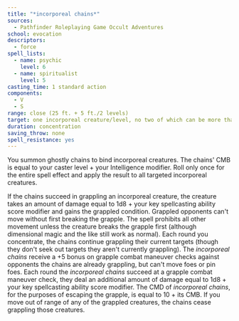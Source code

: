 ```yaml
---
title: "*incorporeal chains*"
sources:
  - Pathfinder Roleplaying Game Occult Adventures
school: evocation
descriptors:
  - force
spell_lists:
  - name: psychic
    level: 6
  - name: spiritualist
    level: 5
casting_time: 1 standard action
components:
  - V
  - S
range: close (25 ft. + 5 ft./2 levels)
target: one incorporeal creature/level, no two of which can be more than 30 ft. apart
duration: concentration
saving_throw: none
spell_resistance: yes
---
```


You summon ghostly chains to bind incorporeal creatures. The chains' CMB is equal to your caster level + your Intelligence modifier. Roll only once for the entire spell effect and apply the result to all targeted incorporeal creatures.

If the chains succeed in grappling an incorporeal creature, the creature takes an amount of damage equal to 1d8 + your key spellcasting ability score modifier and gains the grappled condition. Grappled opponents can't move without first breaking the grapple. The spell prohibits all other movement unless the creature breaks the grapple first (although dimensional magic and the like still work as normal). Each round you concentrate, the chains continue grappling their current targets (though they don't seek out targets they aren't currently grappling). The *incorporeal chains* receive a +5 bonus on grapple combat maneuver checks against opponents the chains are already grappling, but can't move foes or pin foes. Each round the *incorporeal chains* succeed at a grapple combat maneuver check, they deal an additional amount of damage equal to 1d8 + your key spellcasting ability score modifier. The CMD of *incorporeal chains*, for the purposes of escaping the grapple, is equal to 10 + its CMB. If you move out of range of any of the grappled creatures, the chains cease grappling those creatures.
